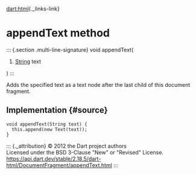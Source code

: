 [dart:html](../../dart-html/dart-html-library){._links-link}

appendText method
=================

::: {.section .multi-line-signature}
void appendText(

1.  [String](../../dart-core/string-class) text

)
:::

Adds the specified text as a text node after the last child of this
document fragment.

Implementation {#source}
--------------

``` {.language-dart data-language="dart"}
void appendText(String text) {
  this.append(new Text(text));
}
```

::: {._attribution}
© 2012 the Dart project authors\
Licensed under the BSD 3-Clause \"New\" or \"Revised\" License.\
<https://api.dart.dev/stable/2.18.5/dart-html/DocumentFragment/appendText.html>
:::
